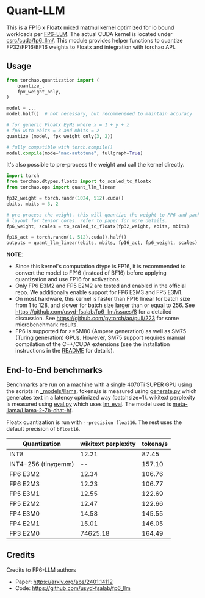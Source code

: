 # Quant-LLM

This is a FP16 x Floatx mixed matmul kernel optimized for io bound workloads per [FP6-LLM](https://arxiv.org/abs/2401.14112). The actual CUDA kernel is located under [csrc/cuda/fp6_llm/](../../csrc/cuda/fp6_llm/). This module provides helper functions to quantize FP32/FP16/BF16 weights to Floatx and integration with torchao API.

## Usage

```python
from torchao.quantization import (
    quantize_,
    fpx_weight_only,
)

model = ...
model.half()  # not necessary, but recommeneded to maintain accuracy

# for generic Floatx EyMz where x = 1 + y + z
# fp6 with ebits = 3 and mbits = 2
quantize_(model, fpx_weight_only(3, 2))

# fully compatible with torch.compile()
model.compile(mode="max-autotune", fullgraph=True)
```

It's also possible to pre-process the weight and call the kernel directly.

```python
import torch
from torchao.dtypes.floatx import to_scaled_tc_floatx
from torchao.ops import quant_llm_linear

fp32_weight = torch.randn(1024, 512).cuda()
ebits, mbits = 3, 2

# pre-process the weight. this will quantize the weight to FP6 and pack it in a special
# layout for tensor cores. refer to paper for more details.
fp6_weight, scales = to_scaled_tc_floatx(fp32_weight, ebits, mbits)

fp16_act = torch.randn(1, 512).cuda().half()
outputs = quant_llm_linear(ebits, mbits, fp16_act, fp6_weight, scales)  # shape (1, 1024)
```

**NOTE**:
- Since this kernel's computation dtype is FP16, it is recommended to convert the model to FP16 (instead of BF16) before applying quantization and use FP16 for activations.
- Only FP6 E3M2 and FP5 E2M2 are tested and enabled in the official repo. We additionally enable support for FP6 E2M3 and FP5 E3M1.
- On most hardware, this kernel is faster than FP16 linear for batch size from 1 to 128, and slower for batch size larger than or equal to 256. See https://github.com/usyd-fsalab/fp6_llm/issues/8 for a detailed discussion. See https://github.com/pytorch/ao/pull/223 for some microbenchmark results.
- FP6 is supported for >=SM80 (Ampere generation) as well as SM75 (Turing generation) GPUs. However, SM75 support requires manual compilation of the C++/CUDA extensions (see the installation instructions in the [README](https://github.com/pytorch/ao/blob/main/README.md#installation) for details).

## End-to-End benchmarks

Benchmarks are run on a machine with a single 4070Ti SUPER GPU using the scripts in [_models/llama](../../_models/llama). tokens/s is measured using [generate.py](../../_models/llama/generate.py) which generates text in a latency optimized way (batchsize=1). wikitext perplexity is measured using [eval.py](../../_models/llama/eval.py) which uses [lm_eval](https://github.com/EleutherAI/lm-evaluation-harness). The model used is [meta-llama/Llama-2-7b-chat-hf](https://huggingface.co/meta-llama/Llama-2-7b-chat-hf).

Floatx quantization is run with `--precision float16`. The rest uses the default precision of `bfloat16`.

Quantization        | wikitext perplexity | tokens/s
--------------------|---------------------|----------
INT8                | 12.21               |  87.45
INT4-256 (tinygemm) | --                  | 157.10
FP6 E3M2            | 12.34               | 106.76
FP6 E2M3            | 12.23               | 106.77
FP5 E3M1            | 12.55               | 122.69
FP5 E2M2            | 12.47               | 122.66
FP4 E3M0            | 14.58               | 145.55
FP4 E2M1            | 15.01               | 146.05
FP3 E2M0            | 74625.18            | 164.49

## Credits

Credits to FP6-LLM authors

- Paper: https://arxiv.org/abs/2401.14112
- Code: https://github.com/usyd-fsalab/fp6_llm
